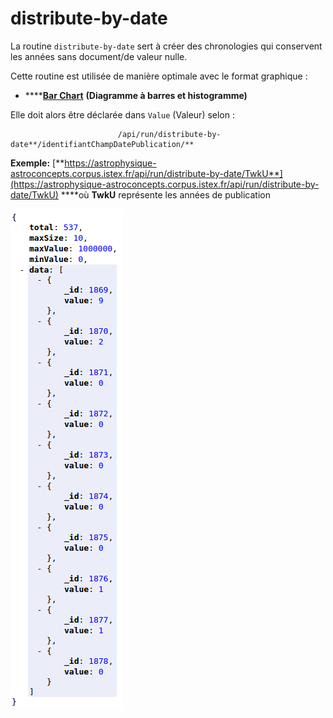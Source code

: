 # distribute-by-date

La routine `distribute-by-date` sert à créer des chronologies qui conservent les années sans document/de valeur nulle. 

Cette routine est utilisée de manière optimale avec le format graphique :

* \*\*\*\*[**Bar Chart**](../../administration/modele/format/distribution-charts/barchart.md) **\(Diagramme à barres et histogramme\)**

Elle doit alors être déclarée dans `Value` \(Valeur\) selon :

                            /api/run/distribute-by-date**/identifiantChampDatePublication/**

**Exemple:** [**https://astrophysique-astroconcepts.corpus.istex.fr/api/run/distribute-by-date/TwkU**](https://astrophysique-astroconcepts.corpus.istex.fr/api/run/distribute-by-date/TwkU) ****où **TwkU** représente les années de publication

![](../../.gitbook/assets/image%20%2824%29%20%281%29.png)

  
 

